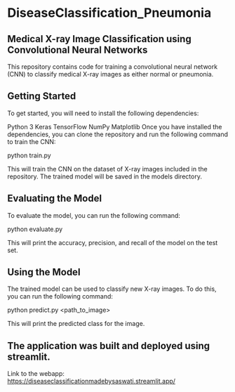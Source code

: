 # DiseaseClassification_Pneumonia

## Medical X-ray Image Classification using Convolutional Neural Networks

This repository contains code for training a convolutional neural network (CNN) to classify medical X-ray images as either normal or pneumonia.

## Getting Started
To get started, you will need to install the following dependencies:

Python 3
Keras
TensorFlow
NumPy
Matplotlib
Once you have installed the dependencies, you can clone the repository and run the following command to train the CNN:

python train.py

This will train the CNN on the dataset of X-ray images included in the repository. The trained model will be saved in the models directory.

## Evaluating the Model
To evaluate the model, you can run the following command:

python evaluate.py

This will print the accuracy, precision, and recall of the model on the test set.

## Using the Model
The trained model can be used to classify new X-ray images. To do this, you can run the following command:

python predict.py <path_to_image>

This will print the predicted class for the image.

## The application was built and deployed using streamlit. 
Link to the webapp: https://diseaseclassificationmadebysaswati.streamlit.app/
